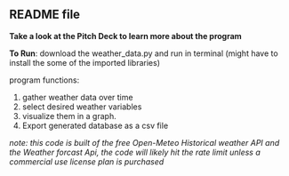 ## README file
**Take a look at the Pitch Deck to learn more about the program**

**To Run**: download the weather_data.py and run in terminal (might have to install the some of the imported libraries)

program functions:
1. gather weather data over time
2. select desired weather variables
3. visualize them in a graph.
4. Export generated database as a csv file

*note: this code is built of the free Open-Meteo Historical weather API and the Weather forcast Api, the code will likely hit the rate limit unless a commercial use license plan is purchased*
